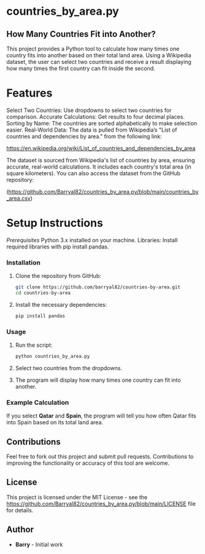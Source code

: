# countries_by_area.py

## How Many Countries Fit into Another?

This project provides a Python tool to calculate how many times one country fits into another based on their total land area. Using a Wikipedia dataset, the user can select two countries and receive a result displaying how many times the first country can fit inside the second.

# Features

Select Two Countries: Use dropdowns to select two countries for comparison.
Accurate Calculations: Get results to four decimal places.
Sorting by Name: The countries are sorted alphabetically to make selection easier.
Real-World Data: The data is pulled from Wikipedia’s "List of countries and dependencies by area." from the following link:

https://en.wikipedia.org/wiki/List_of_countries_and_dependencies_by_area

The dataset is sourced from Wikipedia's list of countries by area, ensuring accurate, real-world calculations. It includes each country's total area (in square kilometers). You can also access the dataset from the GitHub repository:

(https://github.com/Barryal82/countries_by_area.py/blob/main/countries_by_area.csv)

# Setup Instructions

*Prerequisites*
Python 3.x installed on your machine.
Libraries: Install required libraries with pip install pandas.

### Installation
1. Clone the repository from GitHub:
   ```bash
   git clone https://github.com/barryal82/countries-by-area.git
   cd countries-by-area
   ```

2. Install the necessary dependencies:
   ```bash
   pip install pandas
   ```

### Usage

1. Run the script:
   ```bash
   python countries_by_area.py
   ```

2. Select two countries from the dropdowns.

3. The program will display how many times one country can fit into another.

### Example Calculation
If you select **Qatar** and **Spain**, the program will tell you how often Qatar fits into Spain based on its total land area.

## Contributions
Feel free to fork out this project and submit pull requests. Contributions to improving the functionality or accuracy of this tool are welcome.

## License
This project is licensed under the MIT License - see the https://github.com/Barryal82/countries_by_area.py/blob/main/LICENSE file for details.

## Author
- **Barry** - Initial work
